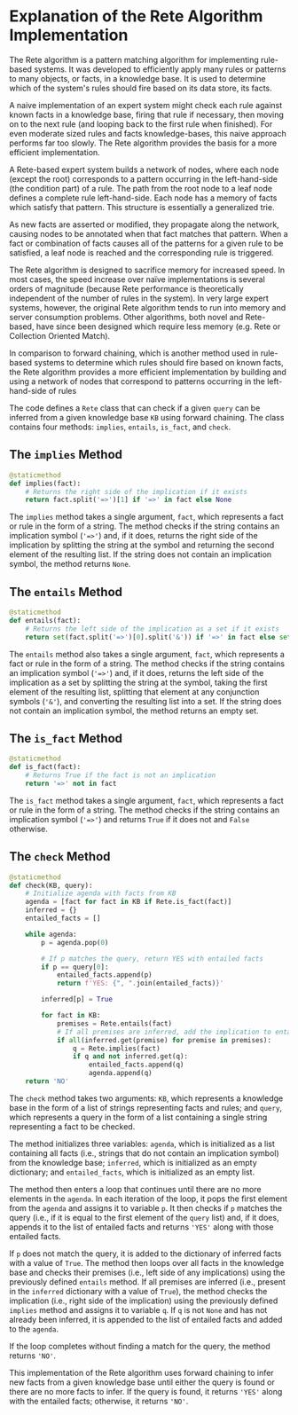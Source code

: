 # Explanation of the Rete Algorithm Implementation

The Rete algorithm is a pattern matching algorithm for implementing rule-based systems. It was developed to efficiently apply many rules or patterns to many objects, or facts, in a knowledge base. It is used to determine which of the system's rules should fire based on its data store, its facts.

A naive implementation of an expert system might check each rule against known facts in a knowledge base, firing that rule if necessary, then moving on to the next rule (and looping back to the first rule when finished). For even moderate sized rules and facts knowledge-bases, this naive approach performs far too slowly. The Rete algorithm provides the basis for a more efficient implementation.

A Rete-based expert system builds a network of nodes, where each node (except the root) corresponds to a pattern occurring in the left-hand-side (the condition part) of a rule. The path from the root node to a leaf node defines a complete rule left-hand-side. Each node has a memory of facts which satisfy that pattern. This structure is essentially a generalized trie.

As new facts are asserted or modified, they propagate along the network, causing nodes to be annotated when that fact matches that pattern. When a fact or combination of facts causes all of the patterns for a given rule to be satisfied, a leaf node is reached and the corresponding rule is triggered.

The Rete algorithm is designed to sacrifice memory for increased speed. In most cases, the speed increase over naïve implementations is several orders of magnitude (because Rete performance is theoretically independent of the number of rules in the system). In very large expert systems, however, the original Rete algorithm tends to run into memory and server consumption problems. Other algorithms, both novel and Rete-based, have since been designed which require less memory (e.g. Rete or Collection Oriented Match).

In comparison to forward chaining, which is another method used in rule-based systems to determine which rules should fire based on known facts, the Rete algorithm provides a more efficient implementation by building and using a network of nodes that correspond to patterns occurring in the left-hand-side of rules

The code defines a `Rete` class that can check if a given `query` can be inferred from a given knowledge base `KB` using forward chaining. The class contains four methods: `implies`, `entails`, `is_fact`, and `check`.

## The `implies` Method

```python
@staticmethod
def implies(fact):
    # Returns the right side of the implication if it exists
    return fact.split('=>')[1] if '=>' in fact else None
```

The `implies` method takes a single argument, `fact`, which represents a fact or rule in the form of a string. The method checks if the string contains an implication symbol (`'=>'`) and, if it does, returns the right side of the implication by splitting the string at the symbol and returning the second element of the resulting list. If the string does not contain an implication symbol, the method returns `None`.

## The `entails` Method

```python
@staticmethod
def entails(fact):
    # Returns the left side of the implication as a set if it exists
    return set(fact.split('=>')[0].split('&')) if '=>' in fact else set()
```

The `entails` method also takes a single argument, `fact`, which represents a fact or rule in the form of a string. The method checks if the string contains an implication symbol (`'=>'`) and, if it does, returns the left side of the implication as a set by splitting the string at the symbol, taking the first element of the resulting list, splitting that element at any conjunction symbols (`'&'`), and converting the resulting list into a set. If the string does not contain an implication symbol, the method returns an empty set.

## The `is_fact` Method

```python
@staticmethod
def is_fact(fact):
    # Returns True if the fact is not an implication
    return '=>' not in fact
```

The `is_fact` method takes a single argument, `fact`, which represents a fact or rule in the form of a string. The method checks if the string contains an implication symbol (`'=>'`) and returns `True` if it does not and `False` otherwise.

## The `check` Method

```python
@staticmethod
def check(KB, query):
    # Initialize agenda with facts from KB
    agenda = [fact for fact in KB if Rete.is_fact(fact)]
    inferred = {}
    entailed_facts = []

    while agenda:
        p = agenda.pop(0)

        # If p matches the query, return YES with entailed facts
        if p == query[0]:
            entailed_facts.append(p)
            return f'YES: {", ".join(entailed_facts)}'

        inferred[p] = True

        for fact in KB:
            premises = Rete.entails(fact)
            # If all premises are inferred, add the implication to entailed facts and agenda
            if all(inferred.get(premise) for premise in premises):
                q = Rete.implies(fact)
                if q and not inferred.get(q):
                    entailed_facts.append(q)
                    agenda.append(q)
    return 'NO'
```

The `check` method takes two arguments: `KB`, which represents a knowledge base in the form of a list of strings representing facts and rules; and `query`, which represents a query in the form of a list containing a single string representing a fact to be checked.

The method initializes three variables: `agenda`, which is initialized as a list containing all facts (i.e., strings that do not contain an implication symbol) from the knowledge base; `inferred`, which is initialized as an empty dictionary; and `entailed_facts`, which is initialized as an empty list.

The method then enters a loop that continues until there are no more elements in the `agenda`. In each iteration of the loop, it pops the first element from the `agenda` and assigns it to variable `p`. It then checks if `p` matches the query (i.e., if it is equal to the first element of the `query` list) and, if it does, appends it to the list of entailed facts and returns `'YES'` along with those entailed facts.

If `p` does not match the query, it is added to the dictionary of inferred facts with a value of `True`. The method then loops over all facts in the knowledge base and checks their premises (i.e., left side of any implications) using the previously defined `entails` method. If all premises are inferred (i.e., present in the `inferred` dictionary with a value of `True`), the method checks the implication (i.e., right side of the implication) using the previously defined `implies` method and assigns it to variable `q`. If `q` is not `None` and has not already been inferred, it is appended to the list of entailed facts and added to the `agenda`.

If the loop completes without finding a match for the query, the method returns `'NO'`.

This implementation of the Rete algorithm uses forward chaining to infer new facts from a given knowledge base until either the query is found or there are no more facts to infer. If the query is found, it returns `'YES'` along with the entailed facts; otherwise, it returns `'NO'`.